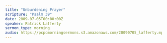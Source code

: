 ```yaml
---
title: "Unburdening Prayer"
scripture: "Psalm 39"
date: 2009-07-05T00:00:00Z
speaker: Patrick Lafferty
sermon_type: morning
audio: https://pcpcmorningsermons.s3.amazonaws.com/20090705_lafferty.mp3 
---
```



